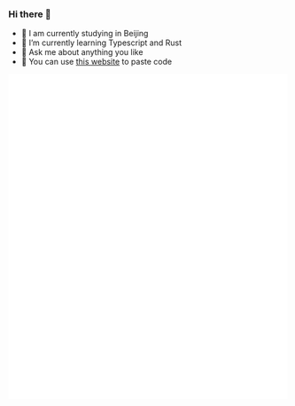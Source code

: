 ### Hi there 👋


- 🔭 I am currently studying in Beijing
- 🌱 I’m currently learning Typescript and Rust
- 💬 Ask me about anything you like
- 🔗 You can use [this website](https://paste.realdqhl.com) to paste code


![Metrics](/github-metrics.svg)
